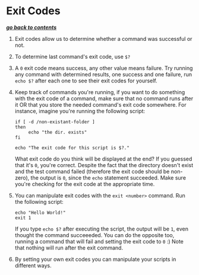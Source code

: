 # Exit Codes

[***go back to contents***](01-contents.md)

1. Exit codes allow us to determine whether a command was successful or not.

2. To determine last command's exit code, use `$?`

3. A `0` exit code means success, any other value means failure. Try running
   any command with determined results, one success and one failure, run `echo
   $?` after each one to see their exit codes for yourself.

4. Keep track of commands you're running, if you want to do something with the
   exit code of a command, make sure that no command runs after it OR that you
   store the needed command's exit code somewhere. For instance, imagine you're
   running the following script:

   ```
   if [ -d /non-existant-folder ]
   then
        echo "the dir. exists"
   fi

   echo "The exit code for this script is $?."
   ```

   What exit code do you think will be displayed at the end? If you guessed
   that it's `0`, you're correct. Despite the fact that the directory doesn't
   exist and the test command failed (therefore the exit code should be
   non-zero), the output is `0`, since the `echo` statement succeeded. Make
   sure you're checking for the exit code at the appropriate time.

5. You can manipulate exit codes with the `exit <number>` command. Run the
following script:

   ```
   echo "Hello World!"
   exit 1
   ```
	
   If you type `echo $?` after executing the script, the output will be `1`,
   even thought the command succeeeded. You can do the opposite too, running a
   command that will fail and setting the exit code to `0` :)  Note that
   nothing will run after the exit command.

6. By setting your own exit codes you can manipulate your scripts in different
   ways.
